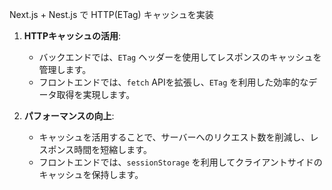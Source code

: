 Next.js + Nest.js で HTTP(ETag) キャッシュを実装

1. **HTTPキャッシュの活用**:
   - バックエンドでは、`ETag` ヘッダーを使用してレスポンスのキャッシュを管理します。
   - フロントエンドでは、`fetch` APIを拡張し、`ETag` を利用した効率的なデータ取得を実現します。

2. **パフォーマンスの向上**:
   - キャッシュを活用することで、サーバーへのリクエスト数を削減し、レスポンス時間を短縮します。
   - フロントエンドでは、`sessionStorage` を利用してクライアントサイドのキャッシュを保持します。

